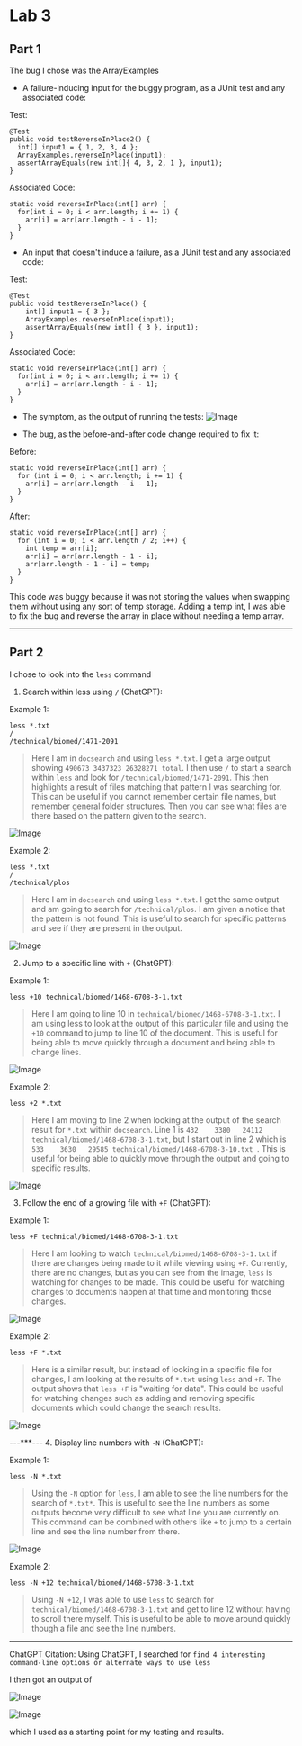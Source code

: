 # Lab 3

## Part 1
The bug I chose was the ArrayExamples
- A failure-inducing input for the buggy program, as a JUnit test and any associated code:

Test:
```
@Test 
public void testReverseInPlace2() {
  int[] input1 = { 1, 2, 3, 4 };
  ArrayExamples.reverseInPlace(input1);
  assertArrayEquals(new int[]{ 4, 3, 2, 1 }, input1);
}
```
Associated Code: 
```
static void reverseInPlace(int[] arr) {
  for(int i = 0; i < arr.length; i += 1) {
    arr[i] = arr[arr.length - i - 1];
  }
}
```

- An input that doesn't induce a failure, as a JUnit test and any associated code:

Test:
```
@Test 
public void testReverseInPlace() {
    int[] input1 = { 3 };
    ArrayExamples.reverseInPlace(input1);
    assertArrayEquals(new int[] { 3 }, input1);
}
```
Associated Code: 
```
static void reverseInPlace(int[] arr) {
  for(int i = 0; i < arr.length; i += 1) {
    arr[i] = arr[arr.length - i - 1];
  }
}
```

- The symptom, as the output of running the tests:
![Image](img/symptomImg.png)


- The bug, as the before-and-after code change required to fix it:

Before:
```
static void reverseInPlace(int[] arr) {
  for (int i = 0; i < arr.length; i += 1) {
    arr[i] = arr[arr.length - i - 1];
  }
}
```
After:
```
static void reverseInPlace(int[] arr) {  
  for (int i = 0; i < arr.length / 2; i++) {
    int temp = arr[i];
    arr[i] = arr[arr.length - 1 - i];
    arr[arr.length - 1 - i] = temp;
  }
}
```

This code was buggy because it was not storing the values when swapping them without using any sort of temp storage. Adding a temp int, I was able to fix the bug and reverse the array in place without needing a temp array.

---

## Part 2
I chose to look into the `less` command

1. Search within less using `/` (ChatGPT):

Example 1:
```
less *.txt
/
/technical/biomed/1471-2091
```
> Here I am in `docsearch` and using `less *.txt`. I get a large output showing `490673 3437323 26328271 total`. I then use `/` to start a search within `less` and look for `/technical/biomed/1471-2091`. This then highlights a result of files matching that pattern I was searching for. This can be useful if you cannot remember certain file names, but remember general folder structures. Then you can see what files are there based on the pattern given to the search.

![Image](img/less1.png)

Example 2:
```
less *.txt
/
/technical/plos
```
> Here I am in `docsearch` and using `less *.txt`. I get the same output and am going to search for `/technical/plos`. I am given a notice that the pattern is not found. This is useful to search for specific patterns and see if they are present in the output.

![Image](img/less2.png)


2. Jump to a specific line with `+` (ChatGPT):

Example 1:
```
less +10 technical/biomed/1468-6708-3-1.txt
```
> Here I am going to line 10 in `technical/biomed/1468-6708-3-1.txt`. I am using less to look at the output of this particular file and using the `+10` command to jump to line 10 of the document. This is useful for being able to move quickly through a document and being able to change lines.

![Image](img/less3.png)

Example 2:
```
less +2 *.txt
```
> Here I am moving to line 2 when looking at the output of the search result for `*.txt` within `docsearch`. Line 1 is `432    3380   24112 technical/biomed/1468-6708-3-1.txt`, but I start out in line 2 which is `533    3630   29585 technical/biomed/1468-6708-3-10.txt
`. This is useful for being able to quickly move through the output and going to specific results.

![Image](img/less4.png)


3. Follow the end of a growing file with `+F` (ChatGPT):

Example 1:
```
less +F technical/biomed/1468-6708-3-1.txt 
```
> Here I am looking to watch `technical/biomed/1468-6708-3-1.txt` if there are changes being made to it while viewing using `+F`. Currently, there are no changes, but as you can see from the image, `less` is watching for changes to be made. This could be useful for watching changes to documents happen at that time and monitoring those changes.

![Image](img/less5.png)

Example 2:
```
less +F *.txt  
```
> Here is a similar result, but instead of looking in a specific file for changes, I am looking at the results of `*.txt` using `less` and `+F`. The output shows that `less +F` is "waiting for data". This could be useful for watching changes such as adding and removing specific documents which could change the search results.

![Image](img/less6.png)

---***---
4. Display line numbers with `-N` (ChatGPT):

Example 1:
```
less -N *.txt 
```
> Using the `-N` option for `less`, I am able to see the line numbers for the search of `*.txt*`. This is useful to see the line numbers as some outputs become very difficult to see what line you are currently on. This command can be combined with others like `+` to jump to a certain line and see the line number from there.

![Image](img/less7.png)

Example 2:
```
less -N +12 technical/biomed/1468-6708-3-1.txt
```
> Using `-N +12`, I was able to use `less` to search for `technical/biomed/1468-6708-3-1.txt` and get to line 12 without having to scroll there myself. This is useful to be able to move around quickly though a file and see the line numbers.

---

ChatGPT Citation:
Using ChatGPT, I searched for `find 4 interesting command-line options or alternate ways to use less`

I then got an output of

![Image](img/citation1.png)

![Image](img/citation2.png)

which I used as a starting point for my testing and results.
